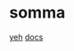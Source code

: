 # somma
[yeh](https://lh3.googleusercontent.com/-MjjcqTXdiqg/VPO2jNzEVJI/AAAAAAAADvY/joY7TnAXTE4/w927-h695-no/IMG_20141224_164204.jpg)
[docs](./docs/)
